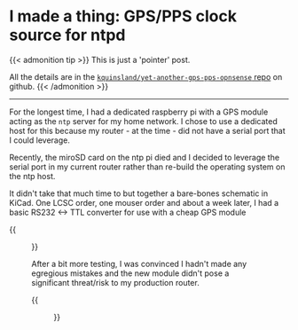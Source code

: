 # I made a thing: GPS/PPS clock source for ntpd



{{< admonition tip >}}
This is just a 'pointer' post.

All the details are in the [`kquinsland/yet-another-gps-pps-opnsense` repo](https://github.com/kquinsland/yet-another-gps-pps-opnsense) on github.
{{< /admonition >}}

---

For the longest time, I had a dedicated raspberry pi with a GPS module acting as the `ntp` server for my home network. I chose to use a dedicated host for this because my router - at the time - did not have a serial port that I could leverage.

Recently, the miroSD card on the ntp pi died and I decided to leverage the serial port in my  current router rather than re-build the operating system on the ntp host.

It didn't take that much time to but together a bare-bones schematic in KiCad.
One LCSC order, one mouser order and about a week later, I had a basic RS232 <-> TTL converter for use with a cheap GPS module

{{<figure name="done">}}

After a bit more testing, I was convinced I hadn't made any egregious mistakes and the new module didn't pose a significant threat/risk to my production router.

{{<figure name="installed-feature">}}

